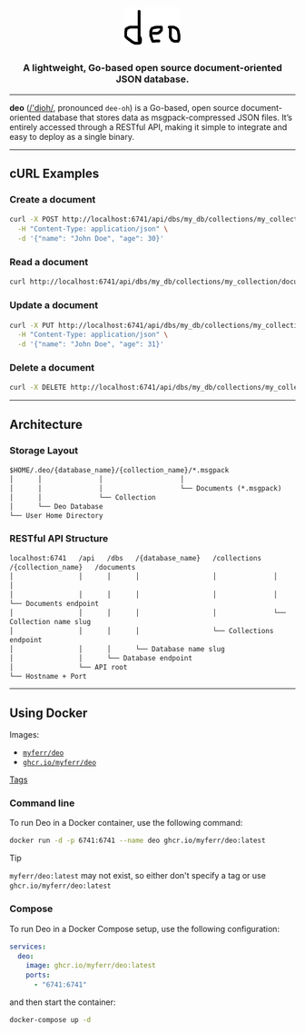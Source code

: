 <div align="center">
  <picture>
    <source media="(prefers-color-scheme: dark)" srcset="./asset-dark.png" />
    <source media="(prefers-color-scheme: light)" srcset="./asset.png" />
    <img alt="Project Logo" src="./asset.png" width="100" />
  </picture>

  <h3>A lightweight, Go-based open source document-oriented JSON database.</h3>
</div>

---

**deo** ([/'dioh/](https://ipa-reader.com/?text=%CB%88dioh), pronounced `dee-oh`) is a Go-based, open source document-oriented database that stores data as msgpack-compressed JSON files.
It’s entirely accessed through a RESTful API, making it simple to integrate and easy to deploy as a single binary.

---

## cURL Examples

### Create a document
```bash
curl -X POST http://localhost:6741/api/dbs/my_db/collections/my_collection/documents \
  -H "Content-Type: application/json" \
  -d '{"name": "John Doe", "age": 30}'
```

### Read a document

```bash
curl http://localhost:6741/api/dbs/my_db/collections/my_collection/documents/<document_id>
```

### Update a document

```bash
curl -X PUT http://localhost:6741/api/dbs/my_db/collections/my_collection/documents/<document_id> \
  -H "Content-Type: application/json" \
  -d '{"name": "John Doe", "age": 31}'
```

### Delete a document

```bash
curl -X DELETE http://localhost:6741/api/dbs/my_db/collections/my_collection/documents/<document_id>
```

---

## Architecture

### Storage Layout

```
$HOME/.deo/{database_name}/{collection_name}/*.msgpack
│      │              │                   │
│      │              │                   └── Documents (*.msgpack)
│      │              └── Collection
│      └── Deo Database
└── User Home Directory
```

### RESTful API Structure

```
localhost:6741   /api   /dbs   /{database_name}   /collections   /{collection_name}   /documents
│                │      │      │                  │              │                    │
│                │      │      │                  │              │                    └── Documents endpoint
│                │      │      │                  │              └── Collection name slug
│                │      │      │                  └── Collections endpoint
│                │      │      └── Database name slug
│                │      └── Database endpoint
│                └── API root
└── Hostname + Port
```

---

## Using Docker

Images:
- [`myferr/deo`](https://hub.docker.com/r/myferr/deo)
- [`ghcr.io/myferr/deo`](https://github.com/myferr/deo/pkgs/container/deo)

[Tags](https://github.com/myferr/deo/tags)

### Command line
To run Deo in a Docker container, use the following command:

```bash
docker run -d -p 6741:6741 --name deo ghcr.io/myferr/deo:latest
```

> [!TIP]
> `myferr/deo:latest` may not exist, so either don't specify a tag or use `ghcr.io/myferr/deo:latest`

### Compose
To run Deo in a Docker Compose setup, use the following configuration:

```yaml
services:
  deo:
    image: ghcr.io/myferr/deo:latest
    ports:
      - "6741:6741"
```

and then start the container:

```bash
docker-compose up -d
```
